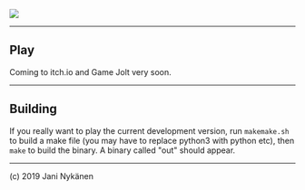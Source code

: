 ![](https://github.com/jani-nykanen/project-2019/blob/master/Assets/Bitmaps/logo.png?raw=true)

-------

## Play

Coming to itch.io and Game Jolt very soon.

-------

## Building

If you really want to play the current development version, run `makemake.sh` to build a make file (you may have to replace python3 with python etc), then `make` to build the binary. A binary called "out" should appear.


------


(c) 2019 Jani Nykänen